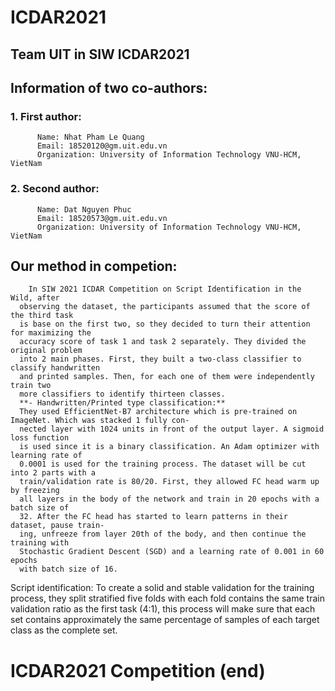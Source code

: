 # ICDAR2021

## Team UIT in SIW ICDAR2021

## Information of two co-authors: 
  ### 1. First author: 
          Name: Nhat Pham Le Quang
          Email: 18520120@gm.uit.edu.vn
          Organization: University of Information Technology VNU-HCM, VietNam
  ### 2. Second author:
          Name: Dat Nguyen Phuc
          Email: 18520573@gm.uit.edu.vn
          Organization: University of Information Technology VNU-HCM, VietNam
          
## Our method in competion:
  
        In SIW 2021 ICDAR Competition on Script Identification in the Wild, after
      observing the dataset, the participants assumed that the score of the third task
      is base on the first two, so they decided to turn their attention for maximizing the
      accuracy score of task 1 and task 2 separately. They divided the original problem
      into 2 main phases. First, they built a two-class classifier to classify handwritten
      and printed samples. Then, for each one of them were independently train two
      more classifiers to identify thirteen classes.
      **- Handwritten/Printed type classification:** 
      They used EfficientNet-B7 architecture which is pre-trained on ImageNet. Which was stacked 1 fully con-
      nected layer with 1024 units in front of the output layer. A sigmoid loss function
      is used since it is a binary classification. An Adam optimizer with learning rate of
      0.0001 is used for the training process. The dataset will be cut into 2 parts with a
      train/validation rate is 80/20. First, they allowed FC head warm up by freezing
      all layers in the body of the network and train in 20 epochs with a batch size of
      32. After the FC head has started to learn patterns in their dataset, pause train-
      ing, unfreeze from layer 20th of the body, and then continue the training with
      Stochastic Gradient Descent (SGD) and a learning rate of 0.001 in 60 epochs
      with batch size of 16.
Script identification: To create a solid and stable validation for the training
process, they split stratified five folds with each fold contains the same train
validation ratio as the first task (4:1), this process will make sure that each set
contains approximately the same percentage of samples of each target class as
the complete set.

# ICDAR2021 Competition (end)
